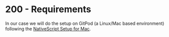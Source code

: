 # 200 - Requirements

In our case we will do the setup on GitPod (a Linux/Mac based environment) following the [NativeScript Setup for Mac]().
